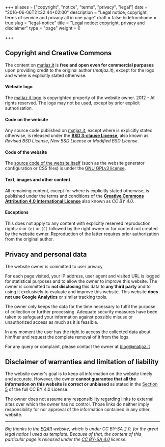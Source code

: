 +++
aliases = ["copyright", "notice", "terms", "privacy", "legal"]
date = "2016-06-06T21:32:44+02:00"
description = "Legal notice, copyright, terms of service and privacy all in one page"
draft = false
hidefromhome = true
slug = "legal-notice"
title = "Legal notice: copyright, privacy and disclaimer"
type = "page"
weight = 0

+++

## Copyright and Creative Commons

The content on [matjaz.it](/) is **free and open even for commercial purpuses**
upon providing credit to the original author (_matjaz.it_), except for the logo
and where is explicitly stated otherwise.


#### Website logo

The [matjaz.it logo](/images/logos/matjaz_it_logo.png) is copyrighted property of the
website owner. 2012 - All rights reserved. The logo may not be used, except by prior
explicit authorisation.


#### Code **on** the website

Any source code published on [matjaz.it](/), except where is
explicitly stated otherwise, is released under the
**[BSD 3-clause License](https://en.wikipedia.org/wiki/BSD_licenses#3-clause_license_.28.22Revised_BSD_License.22.2C_.22New_BSD_License.22.2C_or_.22Modified_BSD_License.22.29)**,
also known as _Revised BSD License_, _New BSD License_ or _Modified BSD
License_.


#### Code **of** the website

The [source code of the website itself](https://github.com/TheMatjaz/matjaz.it) (such as the website generator configuration or CSS files) is under the [GNU GPLv3 license](https://www.gnu.org/licenses/gpl-3.0.html).


#### Text, images and other content

All remaining content, except for where is explicitly stated otherwise, is
published under the terms and conditions of the
**[Creative Commons Attribution 4.0 International License](https://creativecommons.org/licenses/by/4.0/)**
also known as _CC BY 4.0_.


#### Exceptions

This does not apply to any content with explicitly reserved reproduction rights:
`©` or `(c)` or `(C)` followed by the right owner or for content not created by
the website owner. Reproduction of the latter requires prior authorization from
the original author.


## Privacy and personal data

The website owner is committed to user privacy.

For each page visited, your IP address, user agent and visited URL is logged for
statistical purposes and to allow the owner to improve this website. The owner
is committed to **not disclosing** this data to **any third party** and to using
it exclusively to evaluate and improve this website. This website **does not use
Google Analytics** or similar tracking tools.

The owner only keeps the data for the time necessary to fulfil the purpose of
collection or further processing. Adequate security measures have been taken to
safeguard your information against possible misuse or unauthorized access as
much as it is feasible.

In any moment the user has the right to access the collected data about him/her
and request the complete removal of it from the logs.

For any query or complaint, please contact the owner at <blog@matjaz.it>


## Disclaimer of warranties and limitation of liability

The website owner's goal is to keep all information on the website timely and
accurate. However, the owner **cannot guarantee that all the information on this
website is correct or unbiased** as stated in the
[Section 5](https://creativecommons.org/licenses/by/4.0/legalcode) of the
full CC BY 4.0 License.

The owner does not assume any responsibility regarding links to external sites
over which the owner has no control. Those links do neither imply responsibility
for nor approval of the information contained in any other website.


*******

_Big thanks to the [EQAR](https://www.eqar.eu/about/topnav/legal-notice.html)
website, which is under CC BY-SA 2.0, for the great legal notice I used as
template. Because of that, the content of this particular page is released under
the [CC BY-SA 4.0](https://creativecommons.org/licenses/by-sa/4.0/) license._
